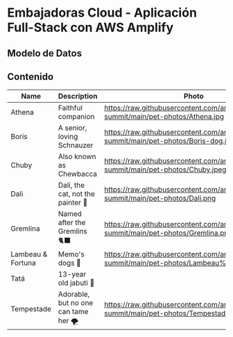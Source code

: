 # Embajadoras Cloud - Aplicación Full-Stack con AWS Amplify

## Modelo de Datos

## Contenido

| Name              | Description                                     | Photo                                                                                           | Type |
| ----------------- | ----------------------------------------------- | ----------------------------------------------------------------------------------------------- | ---- |
| Athena            | Faithful companion                               | https://raw.githubusercontent.com/anacunha/amplify-summit/main/pet-photos/Athena.jpg           | DOG  |
| Boris             | A senior, loving Schnauzer                      | https://raw.githubusercontent.com/anacunha/amplify-summit/main/pet-photos/Boris-dog.jpg         | DOG  |
| Chuby             | Also known as Chewbacca                         | https://raw.githubusercontent.com/anacunha/amplify-summit/main/pet-photos/Chuby.jpeg            | DOG  |
| Dali              | Dalí, the cat, not the painter 🎨               | https://raw.githubusercontent.com/anacunha/amplify-summit/main/pet-photos/Dali.png              | CAT  |
| Gremlina          | Named after the Gremlins 🐈‍⬛                     | https://raw.githubusercontent.com/anacunha/amplify-summit/main/pet-photos/Gremlina.png          | CAT  |
| Lambeau & Fortuna | Memo's dogs 🖤                                  | https://raw.githubusercontent.com/anacunha/amplify-summit/main/pet-photos/Lambeau%2BFortuna.jpg | DOG  |
| Tatá              | 13-year old jabuti 🐢                           | | TURTLE |
| Tempestade        | Adorable, but no one can tame her 🌪            | https://raw.githubusercontent.com/anacunha/amplify-summit/main/pet-photos/Tempestade.jpg        | CAT  |

